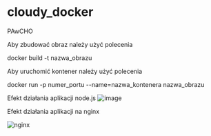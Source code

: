 # cloudy_docker
PAwCHO 

Aby zbudować obraz należy użyć polecenia 

docker build -t nazwa_obrazu

Aby uruchomić kontener należy użyć polecenia

docker run -p numer_portu --name=nazwa_kontenera nazwa_obrazu

Efekt działania aplikacji node.js
![image](https://github.com/Valentine0604/cloudy_docker/assets/106283972/07a99e17-3326-4a37-9fec-741bfcb38c71)

Efekt działania aplikacji na nginx

![nginx](https://github.com/Valentine0604/cloudy_docker/assets/106283972/179d16a2-2698-4d3b-84a6-42112c4911ec)

